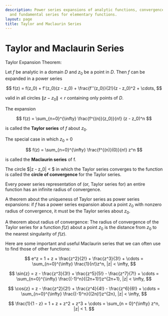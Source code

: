 ```yaml
---
description: Power series expansions of analytic functions, convergence properties,
  and fundamental series for elementary functions.
layout: page
title: Taylor and Maclaurin Series
---
```


# Taylor and Maclaurin Series


Taylor Expansion Theorem:

Let $f$ be analytic in a domain $D$ and $z_0$ be a point in $D$. Then $f$ can be expanded in a power series


$$ f(z) = f(z_0) + f'(z_0)(z - z_0) + \frac{f''(z_0)}{2!}(z - z_0)^2 + \cdots, $$

valid in all circles $\|z - z_0\| < r$ containing only points of $D$.

The expansion

$$ f(z) = \sum_{n=0}^{\infty} \frac{f^{(n)}(z_0)}{n!} (z - z_0)^n $$

is called the **Taylor series** of $f$ about $z_0$.

The special case in which $z_0$ = 0

$$ f(z) = \sum_{n=0}^{\infty} \frac{f^{(n)}(0)}{n!} z^n $$

is called the **Maclaurin series** of f.

The circle $\|z - z_0\| < $ in which the Taylor series converges to the function is called the **circle of convergence** for the Taylor series.

Every power series representation of (or, Taylor series for) an entire function has an infinite radius of convergence.

A theorem about the uniqueness of Taylor series as power series expansions: if $f$ has a power series expansion about a point $z_0$ with nonzero radius of convergence, it must be the Taylor series about $z_0$.

A theorem about radius of convergence: The radius of convergence of the Taylor series for a function $f(z)$ about a point $z_0$ is the distance from $z_0$ to the nearest singularity of $f(z)$.

Here are some important and useful Maclaurin series that we can often use to find those of other functions:


$$ e^z = 1 + z + \frac{z^2}{2!} + \frac{z^3}{3!} + \cdots = \sum_{n=0}^{\infty} \frac{1}{n!}z^n, |z| < \infty, $$

$$ \sin{z} = z - \frac{z^3}{3!} + \frac{z^5}{5!} - \frac{z^7}{7!} + \cdots = \sum_{n=0}^{\infty} \frac{(-1)^n}{(2n+1)!}z^{2n+1}, |z| < \infty, $$

$$ \cos{z} = z - \frac{z^2}{2!} + \frac{z^4}{4!} - \frac{z^6}{6!} + \cdots = \sum_{n=0}^{\infty} \frac{(-1)^n}{(2n)!}z^{2n}, |z| < \infty, $$

$$ \frac{1}{1 - z} = 1 + z + z^2 + z^3 + \cdots = \sum_{n = 0}^{\infty} z^n, |z| < 1. $$